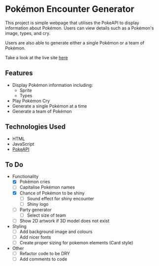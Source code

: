 # Pokémon Encounter Generator

This project is simple webpage that utilises the PokeAPI to display information about Pokémon. Users can view details such as a Pokémon's image, types, and cry.

Users are also able to generate either a single Pokémon or a team of Pokémon.

Take a look at the live site [here](https://rabeyrathna.com/Pokemon-Encounter-Generator/)

## Features

- Display Pokémon information including:
  - Sprite
  - Types
- Play Pokémon Cry
- Generate a single Pokémon at a time
- Generate a team of Pokémon

## Technologies Used

- HTML
- JavaScript
- [PokeAPI](https://pokeapi.co/)

## To Do

- Functionality
  - [x] Pokémon cries
  - [ ] Capitalise Pokémon names
  - [x] Chance of Pokémon to be shiny
    - [ ] Sound effect for shiny encounter
    - [ ] Shiny logo
  - [ ] Party generator
    - [ ] Select size of team
  - [ ] Show 2D artwork if 3D model does not exist
- Styling
  - [ ] Add background image and colours
  - [ ] Add nicer fonts
  - [ ] Create proper sizing for pokemon elements (Card style)
- Other
  - [ ] Refactor code to be DRY
  - [ ] Add comments to code
